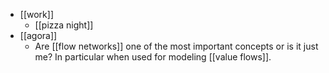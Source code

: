 - [[work]]
  - [[pizza night]]
- [[agora]]
  - Are [[flow networks]] one of the most important concepts or is it just me? In particular when used for modeling [[value flows]].
